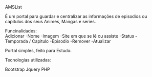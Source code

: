 AMSList

É um portal para guardar e centralizar as informações de episodios ou capitulos dos seus Animes, Mangas e series.

Funcinalidades:<br>
 Adicionar
  -Nome
  -Imagem
  -Site em que se lê ou assiste
  -Status 
  -Temporada / Capitulo
  -Episodio 
-Remover
-Atualizar

Portal simples, feito para Estudo.

Tecnologias utilizadas:

Bootstrap
Jquery
PHP
